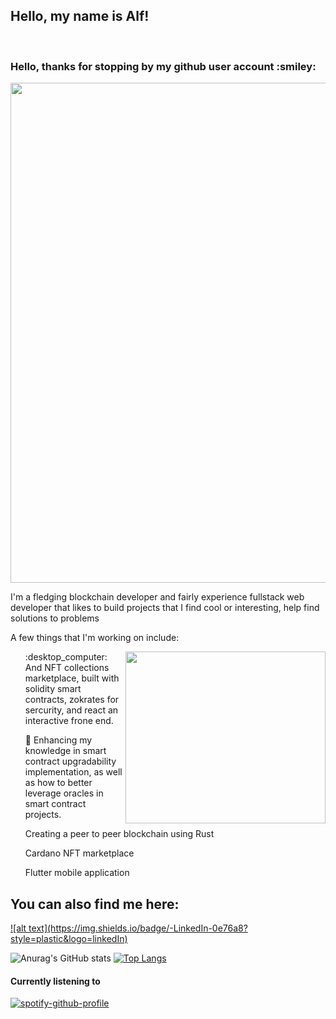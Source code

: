 
<h2> Hello, my name is Alf!</h2>

<br/>

<h3> Hello, thanks for stopping by my github user account :smiley: </h3>

<img align="center" width=800 src="https://github-profile-trophy.vercel.app/?username=FentonA&column=8&theme=dracula&no-frame=true&no-bd=true"/>
 
I'm a fledging blockchain developer and fairly experience fullstack web developer that likes to build projects that I find cool or interesting, help find solutions to problems

A few things that I'm working on include:

<div  style=display:inlineFlex;>
<img align="right" height="275" width="320" alt="" src="https://user-images.githubusercontent.com/46092106/180619229-e966adb1-d6e0-4758-b16e-d453524e14c1.gif" />


  <ol>:desktop_computer: And NFT collections marketplace, built with solidity smart contracts, zokrates for sercurity, and react an interactive frone end. </ol>
  <ol>🌱 Enhancing my knowledge in smart contract upgradability implementation, as well as how to better leverage oracles in smart contract projects. </ol>
  <ol> Creating a peer to peer blockchain using Rust</ol>
  <ol> Cardano NFT marketplace</ol>
  <ol> Flutter mobile application</ol>

</div>
 
 
 <h2> You can also find me here:</h2>
<a href='https://www.linkedin.com/in/alf-fenton-baab27110/'>![alt text](https://img.shields.io/badge/-LinkedIn-0e76a8?style=plastic&logo=linkedIn)</a>


![Anurag's GitHub stats](https://github-readme-stats.vercel.app/api?username=fentona&theme=dracula&hide=contribs) [![Top Langs](https://github-readme-stats.vercel.app/api/top-langs/?username=fentona&layout=compact&theme=dracula)](https://github.com/anuraghazra/github-readme-stats)

<h4> Currently listening to </h4>

[![spotify-github-profile](https://spotify-github-profile.vercel.app/api/view?uid=mrchips7&cover_image=true&theme=default&bar_color=469faf&bar_color_cover=true)](https://spotify-github-profile.vercel.app/api/view?uid=mrchips7&redirect=true)


